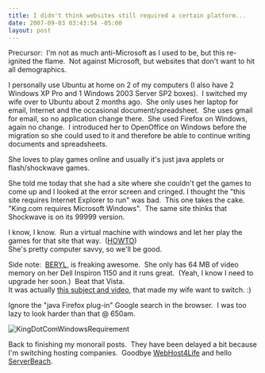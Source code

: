 ```yaml
---
title: I didn't think websites still required a certain platform...
date: 2007-09-03 03:43:54 -05:00
layout: post
---
```


<rant>

Precursor:  I'm not as much anti-Microsoft as I used to be, but this re-ignited the flame.  Not against Microsoft, but websites that don't want to hit all demographics.

I personally use Ubuntu at home on 2 of my computers (I also have 2 Windows XP Pro and 1 Windows 2003 Server SP2 boxes).  I switched my wife over to Ubuntu about 2 months ago.  She only uses her laptop for email, Internet and the occasional document/spreadsheet.  She uses gmail for email, so no application change there.  She used Firefox on Windows, again no change.  I introduced her to OpenOffice on Windows before the migration so she could used to it and therefore be able to continue writing documents and spreadsheets.

She loves to play games online and usually it's just java applets or flash/shockwave games.

She told me today that she had a site where she couldn't get the games to come up and I looked at the error screen and cringed. I thought the "this site requires Internet Explorer to run" was bad.  This one takes the cake.  "King.com requires Microsoft Windows".  The same site thinks that Shockwave is on its 99999 version.

I know, I know.  Run a virtual machine with windows and let her play the games for that site that way.  ([HOWTO](http://ubuntuforums.org/showthread.php?t=183209))  
She's pretty computer savvy, so we'll be good.

Side note:  [BERYL](http://www.beryl-project.org/), is freaking awesome.  She only has 64 MB of video memory on her Dell Inspiron 1150 and it runs great.  (Yeah, I know I need to upgrade her soon.)  Beat that Vista.  
It was actually [this subject and video](http://www.youtube.com/watch?v=xC5uEe5OzNQ), that made my wife want to switch. :)

Ignore the "java Firefox plug-in" Google search in the browser.  I was too lazy to look harder than that @ 650am.

![KingDotComWindowsRequirement](jasonmeridth/files/2011/03Ididntthinkwebsitesstillrequiredacertai_1799/KingDotComWindowsRequirement_thumb.png)

</rant>

Back to finishing my monorail posts.  They have been delayed a bit because I'm switching hosting companies.  Goodbye [WebHost4Life](http://www.webhost4life.com) and hello [ServerBeach](http://www.serverbeach.com).